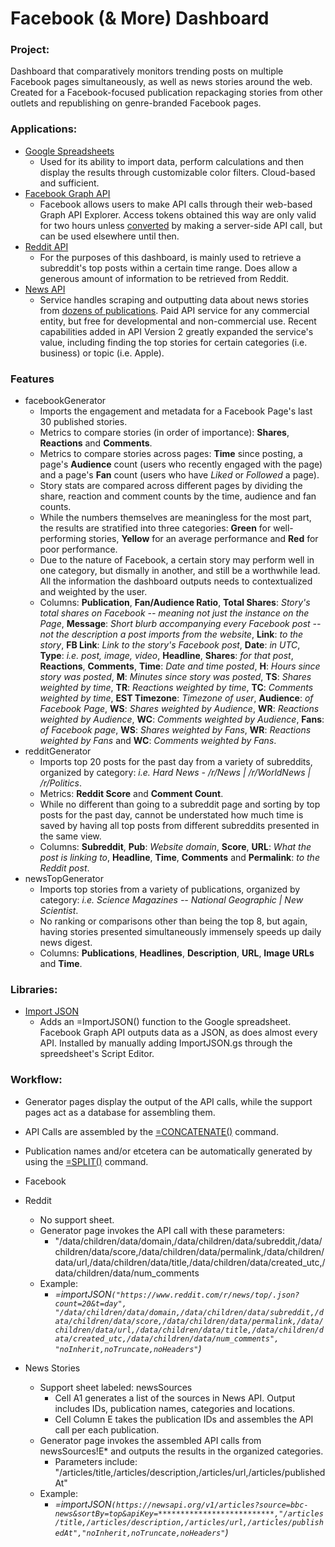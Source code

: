 # Facebook (& More) Dashboard

<h3>Project:</h3>

Dashboard that comparatively monitors trending posts on multiple Facebook pages simultaneously, as well as news stories around the web. Created for a Facebook-focused publication repackaging stories from other outlets and republishing on genre-branded Facebook pages.

<h3>Applications:</h3>

* [Google Spreadsheets](https://support.google.com/docs/answer/3093339)
  * Used for its ability to import data, perform calculations and then display the results through customizable color filters. Cloud-based and sufficient.
* [Facebook Graph API](https://developers.facebook.com/tools/explorer/)
  * Facebook allows users to make API calls through their web-based Graph API Explorer. Access tokens obtained this way are only valid for two hours unless [converted](https://developers.facebook.com/docs/facebook-login/access-tokens/expiration-and-extension) by making a server-side API call, but can be used elsewhere until then.
* [Reddit API](https://www.reddit.com/dev/api/)
  * For the purposes of this dashboard, is mainly used to retrieve a subreddit's top posts within a certain time range. Does allow a generous amount of information to be retrieved from Reddit.
* [News API](https://newsapi.org/)
  * Service handles scraping and outputting data about news stories from [dozens of publications](https://newsapi.org/sources). Paid API service for any commercial entity, but free for developmental and non-commercial use. Recent capabilities added in API Version 2 greatly expanded the service's value, including finding the top stories for certain categories (i.e. business) or topic (i.e. Apple). 
 
<h3>Features</h3>

* facebookGenerator
  * Imports the engagement and metadata for a Facebook Page's last 30 published stories.
  * Metrics to compare stories (in order of importance): **Shares**, **Reactions** and **Comments**.
  * Metrics to compare stories across pages: **Time** since posting, a page's **Audience** count (users who recently engaged with the page) and a page's **Fan** count (users who have *Liked* or *Followed* a page).
  * Story stats are compared across different pages by dividing the share, reaction and comment counts by the time, audience and fan counts. 
  * While the numbers themselves are meaningless for the most part, the results are stratified into three categories: **Green** for well-performing stories, **Yellow** for an average performance and **Red** for poor performance.
  * Due to the nature of Facebook, a certain story may perform well in one category, but dismally in another, and still be a worthwhile lead. All the information the dashboard outputs needs to contextualized and weighted by the user.
  * Columns: **Publication**,	**Fan/Audience Ratio**,	**Total Shares**: *Story's total shares on Facebook --	meaning not just the instance on the Page*, **Message**: *Short blurb accompanying every Facebook post -- not the description a post imports from the website*, **Link**: *to the story*,	**FB Link**: *Link to the story's Facebook post*, **Date**: *in UTC*, **Type**: *i.e. post, image, video*,	**Headline**, **Shares**: *for that post*,	**Reactions**,	**Comments**, **Time**: *Date and time posted*, **H**: *Hours since story was posted*, **M**: *Minutes since story was posted*,	**TS**: *Shares weighted by time*, **TR**: *Reactions weighted by time*,	**TC**: *Comments weighted by time*, **EST Timezone**: *Timezone of user*, **Audience**: *of Facebook Page*,	**WS**: *Shares weighted by Audience*,	**WR**: *Reactions weighted by Audience*,	**WC**: *Comments weighted by Audience*, **Fans**: *of Facebook page*,	**WS**: *Shares weighted by Fans*,	**WR**: *Reactions weighted by Fans* and	**WC**: *Comments weighted by Fans*. 
* redditGenerator
  * Imports top 20 posts for the past day from a variety of subreddits, organized by category: *i.e. Hard News - /r/News | /r/WorldNews | /r/Politics*.
  * Metrics: **Reddit Score** and **Comment Count**.
  * While no different than going to a subreddit page and sorting by top posts for the past day, cannot be understated how much time is saved by having all top posts from different subreddits presented in the same view.
  * Columns: **Subreddit**, **Pub**: *Website domain*, **Score**,	**URL**: *What the post is linking to*,	**Headline**, **Time**, **Comments** and **Permalink**: *to the Reddit post*.
* newsTopGenerator
  * Imports top stories from a variety of publications, organized by category: *i.e. Science Magazines -- National Geographic | New Scientist*.
  * No ranking or comparisons other than being the top 8, but again, having stories presented simultaneously immensely speeds up daily news digest. 
  * Columns: **Publications**, **Headlines**,	**Description**, **URL**, **Image URLs** and **Time**.

<h3>Libraries:</h3>

*  [Import JSON](https://github.com/bradjasper/ImportJSON) 
   * Adds an =ImportJSON() function to the Google spreadsheet. Facebook Graph API outputs data as a JSON, as does almost every API. Installed by manually adding ImportJSON.gs through the spreedsheet's Script Editor.

<h3>Workflow:</h3>

* Generator pages display the output of the API calls, while the support pages act as a database for assembling them.
* API Calls are assembled by the [=CONCATENATE()](https://support.google.com/docs/answer/3094123?hl=en) command.
* Publication names and/or etcetera can be automatically generated by using the [=SPLIT()](https://support.google.com/docs/answer/3094136) command.

* Facebook 
* Reddit
  * No support sheet.
  * Generator page invokes the API call with these parameters:
    * "/data/children/data/domain,/data/children/data/subreddit,/data/children/data/score,/data/children/data/permalink,/data/children/data/url,/data/children/data/title,/data/children/data/created_utc,/data/children/data/num_comments
  * Example:
    * *=importJSON`("https://www.reddit.com/r/news/top/.json?count=20&t=day", "/data/children/data/domain,/data/children/data/subreddit,/data/children/data/score,/data/children/data/permalink,/data/children/data/url,/data/children/data/title,/data/children/data/created_utc,/data/children/data/num_comments", "noInherit,noTruncate,noHeaders"`)*

* News Stories
  * Support sheet labeled: newsSources
    * Cell A1 generates a list of the sources in News API. Output includes IDs, publication names, categories and locations.
    * Cell Column E takes the publication IDs and assembles the API call per each publication.
  * Generator page invokes the assembled API calls from newsSources!E* and outputs the results in the organized categories.
    * Parameters include: "/articles/title,/articles/description,/articles/url,/articles/publishedAt"
  * Example:
    * *=importJSON`(https://newsapi.org/v1/articles?source=bbc-news&sortBy=top&apiKey=**************************,"/articles/title,/articles/description,/articles/url,/articles/publishedAt","noInherit,noTruncate,noHeaders"`)*



